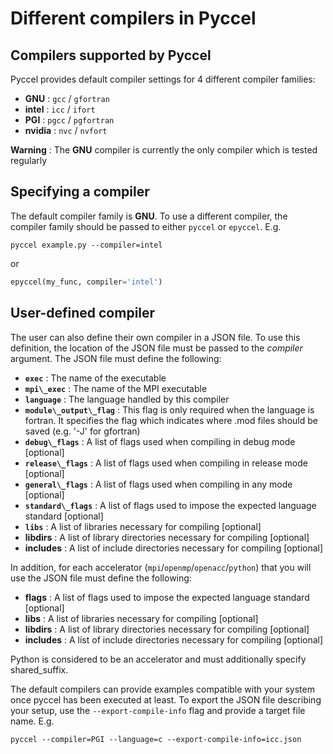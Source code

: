 # Different compilers in Pyccel
## Compilers supported by Pyccel

Pyccel provides default compiler settings for 4 different compiler families:
-   **GNU** : `gcc` / `gfortran`
-   **intel** : `icc` / `ifort`
-   **PGI** : `pgcc` / `pgfortran`
-   **nvidia** : `nvc` / `nvfort`

**Warning** : The **GNU** compiler is currently the only compiler which is tested regularly

## Specifying a compiler

The default compiler family is **GNU**. To use a different compiler, the compiler family should be passed to either `pyccel` or `epyccel`.
E.g.
```shell
pyccel example.py --compiler=intel
```
or
```python
epyccel(my_func, compiler='intel')
```

## User-defined compiler

The user can also define their own compiler in a JSON file. To use this definition, the location of the JSON file must be passed to the _compiler_ argument. The JSON file must define the following:

-   **`exec`** : The name of the executable
-   **`mpi\_exec`** : The name of the MPI executable
-   **`language`** : The language handled by this compiler
-   **`module\_output\_flag`** : This flag is only required when the language is fortran. It specifies the flag which indicates where .mod files should be saved (e.g. '-J' for gfortran)
-   **`debug\_flags`** : A list of flags used when compiling in debug mode \[optional\]
-   **`release\_flags`** : A list of flags used when compiling in release mode \[optional\]
-   **`general\_flags`** : A list of flags used when compiling in any mode \[optional\]
-   **`standard\_flags`** : A list of flags used to impose the expected language standard \[optional\]
-   **`libs`** : A list of libraries necessary for compiling \[optional\]
-   **libdirs** : A list of library directories necessary for compiling \[optional\]
-   **includes** : A list of include directories necessary for compiling \[optional\]
  
In addition, for each accelerator (`mpi`/`openmp`/`openacc`/`python`) that you will use the JSON file must define the following:
  
-   **flags** : A list of flags used to impose the expected language standard \[optional\]
-   **libs** : A list of libraries necessary for compiling \[optional\]
-   **libdirs** : A list of library directories necessary for compiling \[optional\]
-   **includes** : A list of include directories necessary for compiling \[optional\]

Python is considered to be an accelerator and must additionally specify shared\_suffix.

The default compilers can provide examples compatible with your system once pyccel has been executed at least. To export the JSON file describing your setup, use the `--export-compile-info` flag and provide a target file name.
E.g.
```shell
pyccel --compiler=PGI --language=c --export-compile-info=icc.json
```
